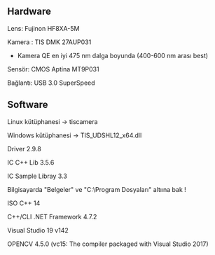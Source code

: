 ## Hardware

Lens: Fujinon HF8XA-5M

Kamera : TIS DMK 27AUP031

- Kamera QE en iyi 475 nm dalga boyunda (400-600 nm arası best)

Sensör: CMOS Aptina MT9P031

Bağlantı: USB 3.0 SuperSpeed

## Software

Linux kütüphanesi → tiscamera

Windows kütüphanesi → TIS_UDSHL12_x64.dll

Driver 2.9.8

IC C++ Lib 3.5.6

IC Sample Libray 3.3 

Bilgisayarda "Belgeler" ve "C:\Program Dosyaları" altıına bak !

ISO C++ 14

C++/CLI .NET Framework 4.7.2

Visual Studio 19 v142

OPENCV 4.5.0 (vc15: The compiler packaged with Visual Studio 2017)

